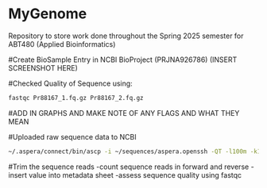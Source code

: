 # MyGenome
Repository to store work done throughout the Spring 2025 semester for ABT480 (Applied Bioinformatics)




#Create BioSample Entry in NCBI BioProject (PRJNA926786)
(INSERT SCREENSHOT HERE)

#Checked Quality of Sequence using:
``` bash 
fastqc Pr88167_1.fq.gz Pr88167_2.fq.gz
```
#ADD IN GRAPHS AND MAKE NOTE OF ANY FLAGS AND WHAT THEY MEAN

#Uploaded raw sequence data to NCBI
``` bash
~/.aspera/connect/bin/ascp -i ~/sequences/aspera.openssh -QT -l100m -k1 -d ~/MyGenome/ subasp@upload.ncbi.nlm.nih.gov:uploads/dannyh2004_uky.edu_NJVKm74d
```

#Trim the sequence reads
-count sequence reads in forward and reverse
-insert value into metadata sheet
-assess sequence quality using fastqc
